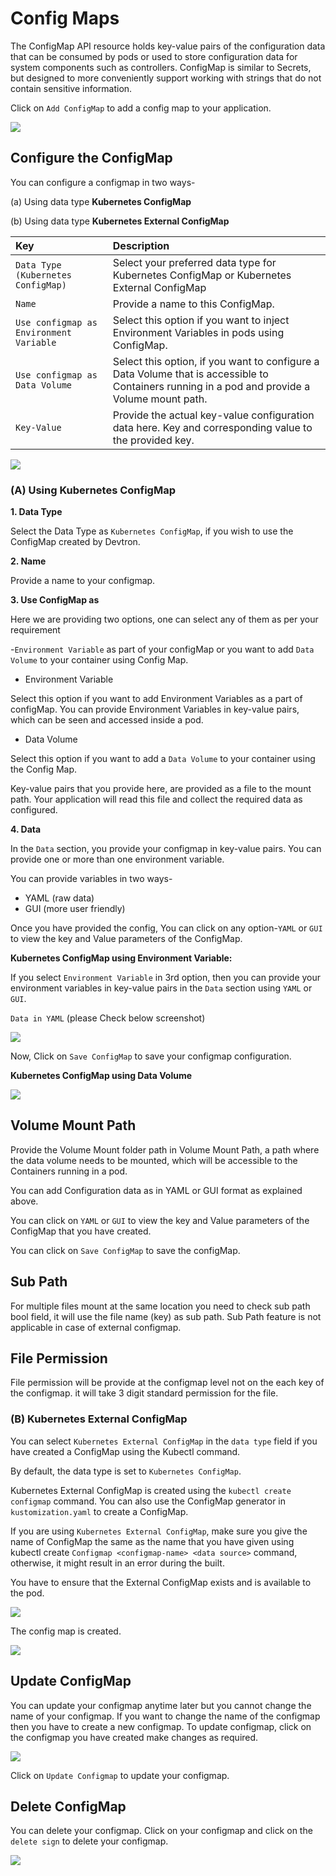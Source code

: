 # Config Maps

The ConfigMap API resource holds key-value pairs of the  configuration data that can be consumed by pods or used to store configuration data for system components such as controllers. ConfigMap is similar to Secrets, but designed to more conveniently support working with strings that do not contain sensitive information.

Click on `Add ConfigMap` to add a config map to your application.

![](../../.gitbook/assets/ad-confgimap%20%283%29.jpg)

## Configure the ConfigMap

You can configure a configmap in two ways-

\(a\) Using data type **Kubernetes ConfigMap**

\(b\) Using data type **Kubernetes External ConfigMap**


| Key | Description |
| :--- | :--- |
| `Data Type (Kubernetes ConfigMap)` | Select your preferred data type for Kubernetes ConfigMap or Kubernetes External ConfigMap |
| `Name` | Provide a name to this ConfigMap. |
| `Use configmap as Environment Variable` | Select this option if you want to inject Environment Variables in pods using ConfigMap. |
| `Use configmap as Data Volume` | Select this option, if you want to configure a Data Volume that is accessible to Containers running in a pod and provide a Volume mount path. |
| `Key-Value` | Provide the actual key-value configuration data here. Key and corresponding value to the provided key. |

![](../../.gitbook/assets/config1%20%282%29.jpg)

### \(A\) Using Kubernetes ConfigMap

**1. Data Type**

Select the Data Type as `Kubernetes ConfigMap`, if you wish to use the ConfigMap created by Devtron.

**2. Name**

Provide a name to your configmap.

**3. Use ConfigMap as**

Here we are providing two options, one can select any of them as per your requirement

-`Environment Variable` as part of your configMap or you want to add `Data Volume` to your container using Config Map.

* Environment Variable

Select this option if you want to add Environment Variables as a part of configMap. You can provide Environment Variables in key-value pairs, which can be seen and accessed inside a pod.

* Data Volume

Select this option if you want to add a `Data Volume` to your container using the Config Map.

Key-value pairs that you provide here, are provided as a file to the mount path. Your application will read this file and collect the required data as configured.

**4. Data**

In the `Data` section, you provide your configmap in key-value pairs. You can provide one or more than one environment variable.

You can provide variables in two ways-

* YAML \(raw data\)
* GUI \(more user friendly\)

Once you have provided the config, You can click on any option-`YAML` or `GUI` to view the key and Value parameters of the ConfigMap.

**Kubernetes ConfigMap using Environment Variable:**

If you select `Environment Variable` in 3rd option, then you can provide your environment variables in key-value pairs in the `Data` section using `YAML` or `GUI`.

`Data in YAML` \(please Check below screenshot\)

![](../../.gitbook/assets/configmap-mountpath-1.png)

Now, Click on `Save ConfigMap` to save your configmap configuration.

**Kubernetes ConfigMap using Data Volume**

![](../../.gitbook/assets/configmap-filepermission-1.png)

## Volume Mount Path

Provide the Volume Mount folder path in Volume Mount Path, a path where the data volume needs to be mounted, which will be accessible to the Containers running in a pod.

You can add Configuration data as in YAML or GUI format as explained above.

You can click on `YAML` or `GUI` to view the key and Value parameters of the ConfigMap that you have created.

You can click on `Save ConfigMap` to save the configMap.


## Sub Path
For multiple files mount at the same location you need to check sub path bool field, it will use the file name (key) as sub path. 
Sub Path feature is not applicable in case of external configmap.

## File Permission
File permission will be provide at the configmap level not on the each key of the configmap. it will take 3 digit standard permission for the file.

### \(B\) Kubernetes External ConfigMap

You can select `Kubernetes External ConfigMap` in the `data type` field if you have created a ConfigMap using the Kubectl command.

By default, the data type is set to `Kubernetes ConfigMap`.

Kubernetes External ConfigMap is created using the `kubectl create configmap` command. You can also use the ConfigMap generator in `kustomization.yaml` to create a ConfigMap.

If you are using `Kubernetes External ConfigMap`, make sure you give the name of ConfigMap the same as the name that you have given using kubectl create `Configmap <configmap-name> <data source>` command, otherwise, it might result in an error during the built.

You have to ensure that the External ConfigMap exists and is available to the pod.

![](../../.gitbook/assets/config4%20%283%29.jpg)

The config map is created.

![](../../.gitbook/assets/created-configmap.gif)

## Update ConfigMap

You can update your configmap anytime later but you cannot change the name of your configmap. If you want to change the name of the configmap then you have to create a new configmap. To update configmap, click on the configmap you have created make changes as required.

![](../../.gitbook/assets/update_configmap%20%281%29.png)

Click on `Update Configmap` to update your configmap.

## Delete ConfigMap

You can delete your configmap. Click on your configmap and click on the `delete sign` to delete your configmap.

![](../../.gitbook/assets/delete_configmap%20%282%29.png)

